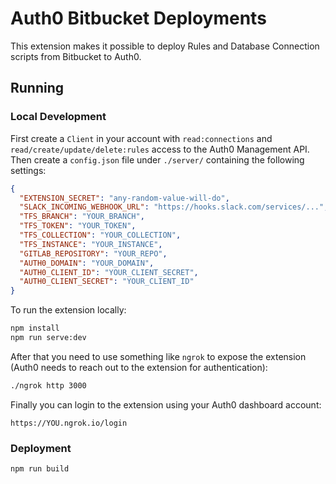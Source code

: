 # Auth0 Bitbucket Deployments

This extension makes it possible to deploy Rules and Database Connection scripts from Bitbucket to Auth0.

## Running

### Local Development

First create a `Client` in your account with `read:connections` and `read/create/update/delete:rules` access to the Auth0 Management API. Then create a `config.json` file under `./server/` containing the following settings:

```json
{
  "EXTENSION_SECRET": "any-random-value-will-do",
  "SLACK_INCOMING_WEBHOOK_URL": "https://hooks.slack.com/services/...",
  "TFS_BRANCH": "YOUR_BRANCH",
  "TFS_TOKEN": "YOUR_TOKEN",
  "TFS_COLLECTION": "YOUR_COLLECTION",
  "TFS_INSTANCE": "YOUR_INSTANCE",
  "GITLAB_REPOSITORY": "YOUR_REPO",
  "AUTH0_DOMAIN": "YOUR_DOMAIN",
  "AUTH0_CLIENT_ID": "YOUR_CLIENT_SECRET",
  "AUTH0_CLIENT_SECRET": "YOUR_CLIENT_ID"
}
```

To run the extension locally:

```bash
npm install
npm run serve:dev
```

After that you need to use something like `ngrok` to expose the extension (Auth0 needs to reach out to the extension for authentication):

```bash
./ngrok http 3000
```

Finally you can login to the extension using your Auth0 dashboard account:

```
https://YOU.ngrok.io/login
```

### Deployment

```
npm run build
```
